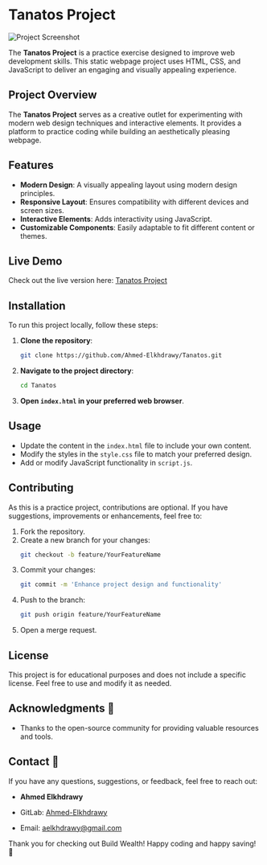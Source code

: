 # Tanatos Project

![Project Screenshot](https://gitlab.com/Ahmed-Elkhdrawy/Tanatos/-/raw/master/public/images/Screenshot_2025-01-17_233219.png?ref_type=heads)

The **Tanatos Project** is a practice exercise designed to improve web development skills. This static webpage project uses HTML, CSS, and JavaScript to deliver an engaging and visually appealing experience.

## Project Overview

The **Tanatos Project** serves as a creative outlet for experimenting with modern web design techniques and interactive elements. It provides a platform to practice coding while building an aesthetically pleasing webpage.

## Features

- **Modern Design**: A visually appealing layout using modern design principles.
- **Responsive Layout**: Ensures compatibility with different devices and screen sizes.
- **Interactive Elements**: Adds interactivity using JavaScript.
- **Customizable Components**: Easily adaptable to fit different content or themes.

## Live Demo

Check out the live version here: [Tanatos Project](https://tanatos-5e4b58.gitlab.io/)

## Installation

To run this project locally, follow these steps:

1. **Clone the repository**:
   ```bash
   git clone https://github.com/Ahmed-Elkhdrawy/Tanatos.git
   ```
2. **Navigate to the project directory**:
   ```bash
   cd Tanatos
   ```
3. **Open `index.html` in your preferred web browser**.

## Usage

- Update the content in the `index.html` file to include your own content.
- Modify the styles in the `style.css` file to match your preferred design.
- Add or modify JavaScript functionality in `script.js`.

## Contributing

As this is a practice project, contributions are optional. If you have suggestions, improvements or enhancements, feel free to:

1. Fork the repository.
2. Create a new branch for your changes:
   ```bash
   git checkout -b feature/YourFeatureName
   ```
3. Commit your changes:
   ```bash
   git commit -m 'Enhance project design and functionality'
   ```
4. Push to the branch:
   ```bash
   git push origin feature/YourFeatureName
   ```
5. Open a merge request.

## License

This project is for educational purposes and does not include a specific license. Feel free to use and modify it as needed.

## Acknowledgments 🙏

- Thanks to the open-source community for providing valuable resources and tools.


## Contact 📧

If you have any questions, suggestions, or feedback, feel free to reach out:

- **Ahmed Elkhdrawy**

- GitLab: [Ahmed-Elkhdrawy](https://gitlab.com/Ahmed-Elkhdrawy)

- Email: [aelkhdrawy@gmail.com](mailto:aelkhdrawy@gmail.com)


Thank you for checking out Build Wealth! Happy coding and happy saving! 💸

